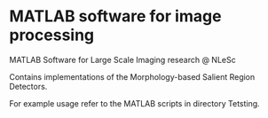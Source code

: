 # MATLAB software for image processing

MATLAB Software for Large Scale Imaging research @ NLeSc

Contains implementations of the Morphology-based Salient Region Detectors.

For example usage refer to the MATLAB scripts in directory Tetsting.
